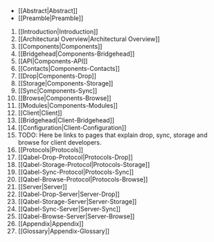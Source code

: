 * [[Abstract|Abstract]]
* [[Preamble|Preamble]]

1. [[Introduction|Introduction]]
2. [[Architectural Overview|Architectural Overview]]
2. [[Components|Components]]
  1. [[Bridgehead|Components-Bridgehead]]
  2. [[API|Components-API]]
  3. [[Contacts|Components-Contacts]]
  4. [[Drop|Components-Drop]]
  5. [[Storage|Components-Storage]]
  6. [[Sync|Components-Sync]]
  7. [[Browse|Components-Browse]]
  8. [[Modules|Components-Modules]]
3. [[Client|Client]]
  1. [[Bridgehead|Client-Bridgehead]]
  2. [[Configuration|Client-Configuration]]
  3. TODO: Here be links to pages that explain drop, sync, storage and browse for client developers.
4. [[Protocols|Protocols]]
  1. [[Qabel-Drop-Protocol|Protocols-Drop]]
  2. [[Qabel-Storage-Protocol|Protocols-Storage]]
  3. [[Qabel-Sync-Protocol|Protocols-Sync]]
  4. [[Qabel-Browse-Protocol|Protocols-Browse]]
5. [[Server|Server]]
  1. [[Qabel-Drop-Server|Server-Drop]]
  2. [[Qabel-Storage-Server|Server-Storage]]
  3. [[Qabel-Sync-Server|Server-Sync]]
  4. [[Qabel-Browse-Server|Server-Browse]]
6. [[Appendix|Appendix]]
  1. [[Glossary|Appendix-Glossary]]
